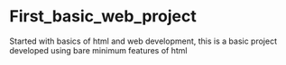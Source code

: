 # First_basic_web_project
Started with basics of html and web development, this is a basic project developed using bare minimum features of html
